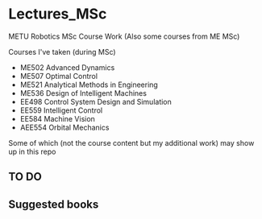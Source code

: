 # Lectures_MSc
METU Robotics MSc Course Work (Also some courses from ME MSc)

Courses I've taken (during MSc)
- ME502 Advanced Dynamics
- ME507 Optimal Control
- ME521 Analytical Methods in Engineering
- ME536 Design of Intelligent Machines
- EE498 Control System Design and Simulation
- EE559 Intelligent Control
- EE584 Machine Vision
- AEE554 Orbital Mechanics

Some of which (not the course content but my additional work) may show up in this repo

## TO DO
## Suggested books
